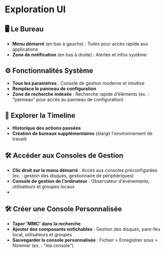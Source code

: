 # Exploration UI

## **🖥 Le Bureau**

- **Menu démarré** (en bas à gauche) : Tuiles pour accès rapide aux applications
- **Zone de notification** (en bas à droite) : Alertes et infos système



## **⚙️ Fonctionnalités Système**

- **Tous les paramètres** : Console de gestion moderne et intuitive
- **Remplace le panneau de configuration**
- **Zone de recherche indexée** : Recherche rapide d'éléments (ex. : "panneau" pour accès au panneau de configuration)



## **📅 Explorer la Timeline**

- **Historique des actions passées**
- **Création de bureaux supplémentaires** (élargir l'environnement de travail)



## **🛠 Accéder aux Consoles de Gestion**

- **Clic droit sur le menu démarré** : Accès aux consoles préconfigurées (ex. : gestion des disques, gestionnaire de périphériques)
- **Console de gestion de l'ordinateur** : Observateur d'événements, utilisateurs et groupes locaux
- 

## **🛠 Créer une Console Personnalisée**

- **Taper 'MMC' dans la recherche**
- **Ajouter des composants enfichables** : Gestion des disques, pare-feu local, utilisateurs et groupes
- **Sauvegarder la console personnalisée** : Fichier > Enregistrer sous > Nommer (ex. : "ma console")

